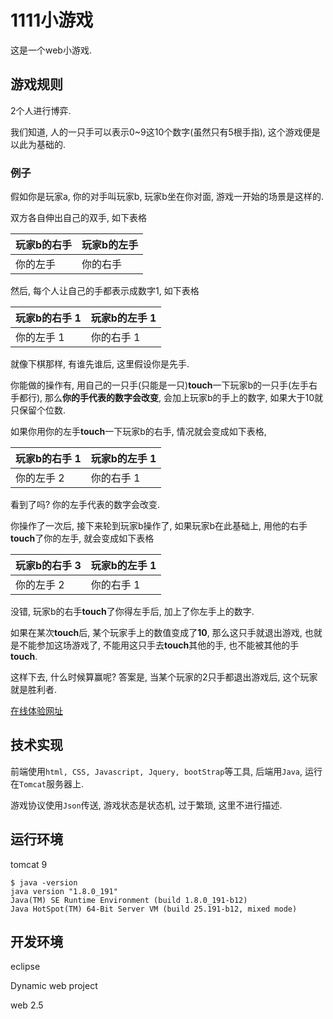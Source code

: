 # 1111小游戏

这是一个web小游戏.

## 游戏规则

2个人进行博弈. 

我们知道, 人的一只手可以表示0~9这10个数字(虽然只有5根手指), 这个游戏便是以此为基础的.

### 例子

假如你是玩家a, 你的对手叫玩家b, 玩家b坐在你对面, 游戏一开始的场景是这样的.

双方各自伸出自己的双手, 如下表格

| 玩家b的右手 | 玩家b的左手 |
| ----------- | ----------- |
| 你的左手    | 你的右手    |

然后, 每个人让自己的手都表示成数字1, 如下表格

| 玩家b的右手 1 | 玩家b的左手 1 |
| ----------- | ----------- |
| 你的左手  1  | 你的右手  1  |

就像下棋那样, 有谁先谁后, 这里假设你是先手.

你能做的操作有, 用自己的一只手(只能是一只)**touch**一下玩家b的一只手(左手右手都行), 那么**你的手代表的数字会改变**, 会加上玩家b的手上的数字, 如果大于10就只保留个位数.

如果你用你的左手**touch**一下玩家b的右手, 情况就会变成如下表格,

| 玩家b的右手 1 | 玩家b的左手 1 |
| ----------- | ----------- |
| 你的左手  2  | 你的右手  1  |

看到了吗? 你的左手代表的数字会改变.

你操作了一次后, 接下来轮到玩家b操作了, 如果玩家b在此基础上, 用他的右手**touch**了你的左手, 就会变成如下表格

| 玩家b的右手 3 | 玩家b的左手 1 |
| ----------- | ----------- |
| 你的左手  2  | 你的右手  1  |

没错, 玩家b的右手**touch**了你得左手后, 加上了你左手上的数字. 

如果在某次**touch**后, 某个玩家手上的数值变成了**10**, 那么这只手就退出游戏, 也就是不能参加这场游戏了, 不能用这只手去**touch**其他的手, 也不能被其他的手**touch**.

这样下去, 什么时候算赢呢? 答案是, 当某个玩家的2只手都退出游戏后, 这个玩家就是胜利者.

[在线体验网址](http://memee.club/1111Game)

## 技术实现

前端使用`html, CSS, Javascript, Jquery, bootStrap`等工具, 后端用`Java`, 运行在`Tomcat`服务器上.

游戏协议使用`Json`传送, 游戏状态是状态机, 过于繁琐, 这里不进行描述.

## 运行环境

tomcat 9

```shell
$ java -version
java version "1.8.0_191"
Java(TM) SE Runtime Environment (build 1.8.0_191-b12)
Java HotSpot(TM) 64-Bit Server VM (build 25.191-b12, mixed mode)
```

## 开发环境

eclipse

Dynamic web project

web 2.5
